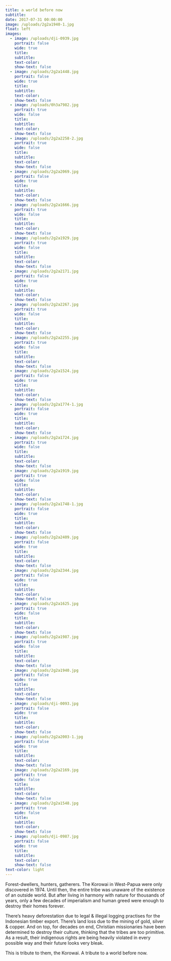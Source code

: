 ```yaml
---
title: a world before now
subtitle:
date: 2017-07-31 00:00:00
image: /uploads/2g2a1940-1.jpg
float: left
images:
  - image: /uploads/dji-0939.jpg
    portrait: false
    wide: true
    title:
    subtitle:
    text-color:
    show-text: false
  - image: /uploads/2g2a1448.jpg
    portrait: false
    wide: true
    title:
    subtitle:
    text-color:
    show-text: false
  - image: /uploads/0h3a7982.jpg
    portrait: true
    wide: false
    title:
    subtitle:
    text-color:
    show-text: false
  - image: /uploads/2g2a2258-2.jpg
    portrait: true
    wide: false
    title:
    subtitle:
    text-color:
    show-text: false
  - image: /uploads/2g2a2069.jpg
    portrait: false
    wide: true
    title:
    subtitle:
    text-color:
    show-text: false
  - image: /uploads/2g2a1666.jpg
    portrait: true
    wide: false
    title:
    subtitle:
    text-color:
    show-text: false
  - image: /uploads/2g2a1929.jpg
    portrait: true
    wide: false
    title:
    subtitle:
    text-color:
    show-text: false
  - image: /uploads/2g2a2171.jpg
    portrait: false
    wide: true
    title:
    subtitle:
    text-color:
    show-text: false
  - image: /uploads/2g2a2267.jpg
    portrait: true
    wide: false
    title:
    subtitle:
    text-color:
    show-text: false
  - image: /uploads/2g2a2255.jpg
    portrait: true
    wide: false
    title:
    subtitle:
    text-color:
    show-text: false
  - image: /uploads/2g2a1524.jpg
    portrait: false
    wide: true
    title:
    subtitle:
    text-color:
    show-text: false
  - image: /uploads/2g2a1774-1.jpg
    portrait: false
    wide: true
    title:
    subtitle:
    text-color:
    show-text: false
  - image: /uploads/2g2a1724.jpg
    portrait: true
    wide: false
    title:
    subtitle:
    text-color:
    show-text: false
  - image: /uploads/2g2a1919.jpg
    portrait: true
    wide: false
    title:
    subtitle:
    text-color:
    show-text: false
  - image: /uploads/2g2a1748-1.jpg
    portrait: false
    wide: true
    title:
    subtitle:
    text-color:
    show-text: false
  - image: /uploads/2g2a2409.jpg
    portrait: false
    wide: true
    title:
    subtitle:
    text-color:
    show-text: false
  - image: /uploads/2g2a2344.jpg
    portrait: false
    wide: true
    title:
    subtitle:
    text-color:
    show-text: false
  - image: /uploads/2g2a1625.jpg
    portrait: true
    wide: false
    title:
    subtitle:
    text-color:
    show-text: false
  - image: /uploads/2g2a1987.jpg
    portrait: true
    wide: false
    title:
    subtitle:
    text-color:
    show-text: false
  - image: /uploads/2g2a1940.jpg
    portrait: false
    wide: true
    title:
    subtitle:
    text-color:
    show-text: false
  - image: /uploads/dji-0093.jpg
    portrait: false
    wide: true
    title:
    subtitle:
    text-color:
    show-text: false
  - image: /uploads/2g2a2003-1.jpg
    portrait: false
    wide: true
    title:
    subtitle:
    text-color:
    show-text: false
  - image: /uploads/2g2a2169.jpg
    portrait: true
    wide: false
    title:
    subtitle:
    text-color:
    show-text: false
  - image: /uploads/2g2a1548.jpg
    portrait: true
    wide: false
    title:
    subtitle:
    text-color:
    show-text: false
  - image: /uploads/dji-0987.jpg
    portrait: false
    wide: true
    title:
    subtitle:
    text-color:
    show-text: false
text-color: light
---
```


Forest-dwellers, hunters, gatherers. The Korowai in West-Papua were only discovered in 1974. Until then, the entire tribe was unaware of the existence of an outside world. But after living in harmony with nature for thousands of years, only a few decades of imperialism and human greed were enough to destroy their homes forever.

There’s heavy deforestation due to legal & illegal logging practises for the Indonesian timber export. There’s land loss due to the mining of gold, silver & copper. And on top, for decades on end, Christian missionaries have been determined to destroy their culture, thinking that the tribes are too primitive. As a result, their indigenous rights are being heavily violated in every possible way and their future looks very bleak.

This is tribute to them, the Korowai. A tribute to a world before now.&nbsp;